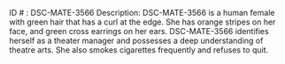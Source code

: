 ID # : DSC-MATE-3566
Description: DSC-MATE-3566 is a human female with green hair that has a curl at the edge. She has orange stripes on her face, and green cross earrings on her ears. DSC-MATE-3566 identifies herself as a theater manager and possesses a deep understanding of theatre arts. She also smokes cigarettes frequently and refuses to quit.